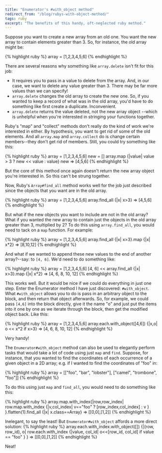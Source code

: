 ```yaml
---
title: "Enumerator's #with_object method"
redirect_from: "/blog/rubys-with-object-method/"
tags: ruby
excerpt: "The benefits of this handy, oft-neglected ruby method."
---
```


Suppose you want to create a new array from an old one.
You want the new array to contain elements greater than 3.
So, for instance, the old array might be:

{% highlight ruby %}
array = [1,2,3,4,5,6]
{% endhighlight %}

There are several reasons why something like `array.delete`
isn't fit for this job:

* It requires you to pass in a value to delete from the array.
And, in our case, we want to delete any value greater than 3.
There may be far more values than we can specify!
* `array.delete` changes the old array to create the new one.
So, if you wanted to keep a record of what was in the old array,
you'd have to do something like first create a duplicate. Inconvenient.
* `array.delete` returns the value deleted, not the new array object
--which is unhelpful when you're interested in stringing your
functions together.

Ruby's "map" and "collect" methods don't really do the kind of
work we're interested in either. By hypothesis, you want to
get rid of some of the old elements. And all `array.map` and
`array.collect` do is change certain members--they don't get
rid of members. Still, you could try something like this:

{% highlight ruby %}
array = [1,2,3,4,5,6]
new = []
array.map {|value| value > 3 ? new << value : value}
new
=> [4,5,6]
{% endhighlight %}

But the core of this method once again doesn't return the new
array object you're interested in. So this can't be strung together.

Now, Ruby's `Array#find_all` method works well for the job
just described since the objects that you want are in the old array.

{% highlight ruby %}
array = [1,2,3,4,5,6]
array.find_all {|x| x>3}
=> [4,5,6]
{% endhighlight %}

But what if the new objects you want to include are not in the
old array? What if you wanted the new array to contain just
the objects in the old array greater than 3, multiplied by 2?
To do this using `array.find_all`, you would need to tack on a
`map` function. For example:

{% highlight ruby %}
array = [1,2,3,4,5,6]
array.find_all {|x| x>3}.map {|x| x\*2}
=> [8,10,12]
{% endhighlight %}

And what if we wanted to append these new values to the end
of another array?--say: to `[4, 6]`. We'd need to do something
like:

{% highlight ruby %}
array = [1,2,3,4,5,6]
[4, 6] << array.find_all {|x| x>3}.map {|x| x\*2}
=> [4, 6, 8, 10, 12]
{% endhighlight %}

This works well. But it would be nice if we could do everything
in just one step. Enter the Enumerator method I have just
discovered: `#with_object`. What `#with_object` allows you to do
is pass in an arbitrary object to the block, and then return that
object afterwards. So, for example, we could pass `[4,6]` into the
block directly, give it the name "o" and just put the items into
it one by one as we iterate through the block, then get the
modified object back. Like this:

{% highlight ruby %}
array = [1,2,3,4,5,6]
array.each.with_object([4,6]) {|x,o| o << x\*2 if x>3}
=> [4, 6, 8, 10, 12]
{% endhighlight %}

Very handy!

The `Enumerator#with_object` method can also be used to elegantly
perform tasks that would take a lot of code using just `map` and `find`.
Suppose, for instance, that you wanted to find the coordinates of
each occurrence of a given object in a 2D array; e.g. if I wanted
to find the coordinates of "foo" in:

{% highlight ruby %}
array = [["foo", "bar", "lobster"],
         ["camel", "trombone", "foo"]]
{% endhighlight %}

To do this using just `map` and `find_all`, you would need to do something like this:

{% highlight ruby %}
array.map.with_index{|row,row_index|
  row.map.with_index {|v,col_index|
    v=="foo" ? [row_index,col_index] : v }
}.flatten(1).find_all {|x| x.class==Array}
=> [[0,0],[1,2]]
{% endhighlight %}

Inelegant, to say the least! But `Enumerator#with_object` affords a more direct solution:
{% highlight ruby %}
array.each.with_index.with_object([]) {|(row, row_id), o|
  row.each.with_index {|value, col_id|
    o<<[row_id, col_id] if value == "foo"
  }
}
=> [[0,0],[1,2]]
{% endhighlight %}

Neat!

